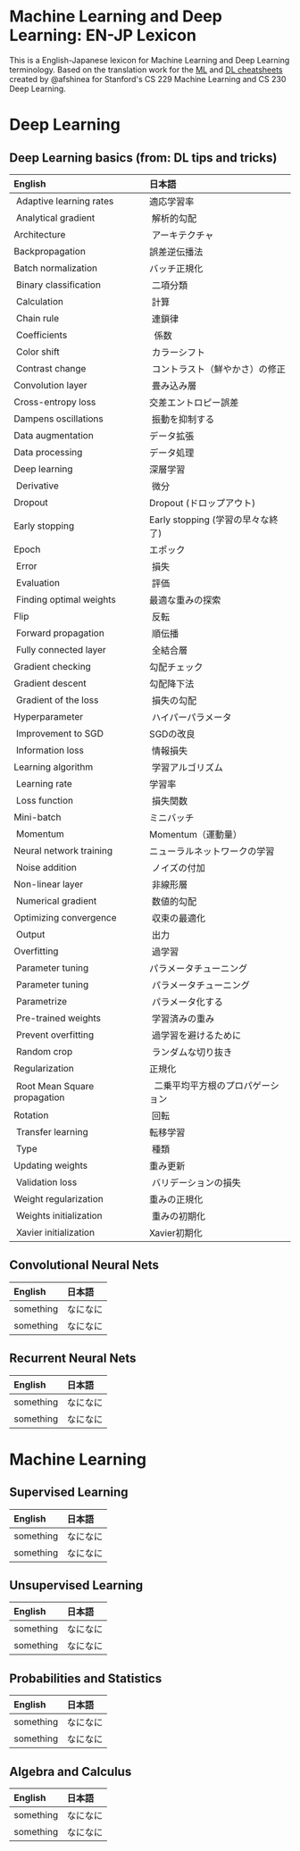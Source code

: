 # Machine Learning and Deep Learning: EN-JP Lexicon 

This is a English-Japanese lexicon for Machine Learning and Deep Learning terminology. Based on the translation work for the [ML](https://github.com/afshinea/stanford-cs-229-machine-learning) and [DL cheatsheets](https://github.com/afshinea/stanford-cs-230-deep-learning) created by @afshinea for Stanford's CS 229 Machine Learning and CS 230 Deep Learning.

# Deep Learning

## Deep Learning basics (from: DL tips and tricks)

| English            | 日本語                 |
|:-------------------|:-----------------------|
| Adaptive learning rates  | 適応学習率 |
| Analytical gradient | 解析的勾配 |
| Architecture | アーキテクチャ |
| Backpropagation       | 誤差逆伝播法                   |
| Batch normalization   | バッチ正規化                   |
| Binary classification | 二項分類 |
| Calculation | 計算 |
| Chain rule | 連鎖律 |
| Coefficients |  係数 |
| Color shift | カラーシフト |
| Contrast change | コントラスト（鮮やかさ）の修正 | 
| Convolution layer | 畳み込み層 | 
| Cross-entropy loss    | 交差エントロピー誤差                   |
| Dampens oscillations | 振動を抑制する | 
| Data augmentation     | データ拡張                   |
| Data processing       | データ処理                   |
| Deep learning         | 深層学習                   |
| Derivative | 微分 |
| Dropout | Dropout (ドロップアウト) |
| Early stopping | Early stopping (学習の早々な終了) |
| Epoch                 | エポック                   |
| Error | 損失 | 
| Evaluation | 評価 |
| Finding optimal weights | 最適な重みの探索 |
| Flip | 反転 |
| Forward propagation | 順伝播 |
| Fully connected layer | 全結合層 |
| Gradient checking     | 勾配チェック     |
| Gradient descent      |  勾配降下法                   |
| Gradient of the loss | 損失の勾配 |
| Hyperparameter | ハイパーパラメータ | 
| Improvement to SGD | SGDの改良 |
| Information loss | 情報損失 | 
| Learning algorithm | 学習アルゴリズム |
| Learning rate         | 学習率 |
| Loss function | 損失関数 | 
| Mini-batch            | ミニバッチ                   |
| Momentum | Momentum（運動量）|
| Neural network training | ニューラルネットワークの学習                   |
| Noise addition | ノイズの付加 | 
| Non-linear layer | 非線形層 |
| Numerical gradient | 数値的勾配 |
| Optimizing convergence | 収束の最適化 |
| Output | 出力 | 
| Overfitting | 過学習 |
| Parameter tuning      | パラメータチューニング | 
| Parameter tuning | パラメータチューニング |
| Parametrize | パラメータ化する |
| Pre-trained weights | 学習済みの重み |
| Prevent overfitting | 過学習を避けるために |
| Random crop | ランダムな切り抜き |
| Regularization | 正規化 |
| Root Mean Square propagation |  二乗平均平方根のプロパゲーション | 
| Rotation | 回転 |
| Transfer learning     | 転移学習 |
| Type | 種類 |
| Updating weights      | 重み更新     |
| Validation loss | バリデーションの損失 |
| Weight regularization | 重みの正規化 |
| Weights initialization | 重みの初期化 |
| Xavier initialization | Xavier初期化 |










## Convolutional Neural Nets

| English            | 日本語                 |
|:-------------------|:-----------------------|
| something          | なになに                   |
| something          | なになに                   |


## Recurrent Neural Nets

| English            | 日本語                 |
|:-------------------|:-----------------------|
| something          | なになに                   |
| something          | なになに                   |



# Machine Learning

## Supervised Learning

| English            | 日本語                 |
|:-------------------|:-----------------------|
| something          | なになに                   |
| something          | なになに                   |


## Unsupervised Learning

| English            | 日本語                 |
|:-------------------|:-----------------------|
| something          | なになに                   |
| something          | なになに                   |


## Probabilities and Statistics

| English            | 日本語                 |
|:-------------------|:-----------------------|
| something          | なになに                   |
| something          | なになに                   |

## Algebra and Calculus

| English            | 日本語                 |
|:-------------------|:-----------------------|
| something          | なになに                   |
| something          | なになに                   |



